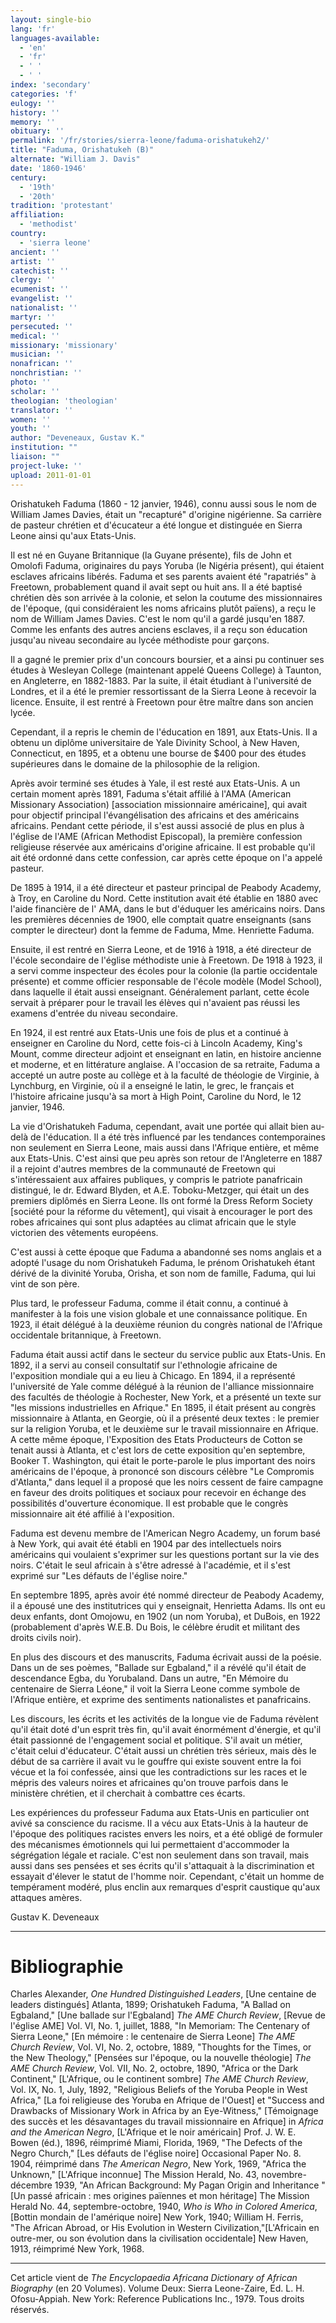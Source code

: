```yaml
---
layout: single-bio
lang: 'fr'
languages-available:
  - 'en'
  - 'fr'
  - ' '
  - ' '
index: 'secondary'
categories: 'f'
eulogy: ''
history: ''
memory: ''
obituary: ''
permalink: '/fr/stories/sierra-leone/faduma-orishatukeh2/'
title: "Faduma, Orishatukeh (B)"
alternate: "William J. Davis"
date: '1860-1946'
century:
  - '19th'
  - '20th'
tradition: 'protestant'
affiliation:
  - 'methodist'
country:
  - 'sierra leone'
ancient: ''
artist: ''
catechist: ''
clergy: ''
ecumenist: ''
evangelist: ''
nationalist: ''
martyr: ''
persecuted: ''
medical: ''
missionary: 'missionary'
musician: ''
nonafrican: ''
nonchristian: ''
photo: ''
scholar: ''
theologian: 'theologian'
translator: ''
women: ''
youth: ''
author: "Deveneaux, Gustav K."
institution: ""
liaison: ""
project-luke: ''
upload: 2011-01-01
---
```




Orishatukeh Faduma (1860 - 12 janvier, 1946), connu aussi sous le nom de William James Davies, était un "recapturé" d'origine nigérienne. Sa carrière de pasteur chrétien et d'écucateur a été longue et distinguée en Sierra Leone ainsi qu'aux Etats-Unis.

Il est né en Guyane Britannique (la Guyane présente), fils de John et Omolofi Faduma, originaires du pays Yoruba (le Nigéria présent), qui étaient esclaves africains libérés. Faduma et ses parents avaient été "rapatriés" à Freetown, probablement quand il avait sept ou huit ans. Il a été baptisé chrétien dès son arrivée à la colonie, et selon la coutume des missionnaires de l'époque, (qui considéraient les noms africains plutôt païens), a reçu le nom de William James Davies. C'est le nom qu'il a gardé jusqu'en 1887. Comme les enfants des autres anciens esclaves, il a reçu son éducation jusqu'au niveau secondaire au lycée méthodiste pour garçons.

Il a gagné le premier prix d'un concours boursier, et a ainsi pu continuer ses études à Wesleyan College (maintenant appelé Queens College) à Taunton, en Angleterre, en 1882-1883. Par la suite, il était étudiant à l'université de Londres, et il a été le premier ressortissant de la Sierra Leone à recevoir la licence. Ensuite, il est rentré à Freetown pour être maître dans son ancien lycée.

Cependant, il a repris le chemin de l'éducation en 1891, aux Etats-Unis. Il a obtenu un diplôme universitaire de Yale Divinity School, à New Haven, Connecticut, en 1895, et a obtenu une bourse de $400 pour des études supérieures dans le domaine de la philosophie de la religion.

Après avoir terminé ses études à Yale, il est resté aux Etats-Unis. A un certain moment après 1891, Faduma s'était affilié à l'AMA  (American Missionary Association) [association missionnaire américaine], qui avait pour objectif principal l'évangélisation des africains et des américains africains. Pendant cette période, il s'est aussi associé de plus en plus à l'église de l'AME (African Methodist Episcopal), la première confession religieuse réservée aux américains d'origine africaine. Il est probable qu'il ait été ordonné dans cette confession, car après cette époque on l'a appelé pasteur.

De 1895 à 1914, il a été directeur et pasteur principal de Peabody Academy, à Troy, en Caroline du Nord. Cette institution avait été établie en 1880 avec l'aide financière de l' AMA, dans le but d'éduquer les américains noirs. Dans les premières décennies de 1900, elle comptait quatre enseignants (sans compter le directeur) dont la femme de Faduma, Mme. Henriette Faduma.

Ensuite, il est rentré en Sierra Leone, et de 1916 à 1918, a été directeur de l'école secondaire de l'église méthodiste unie à Freetown. De 1918 à 1923, il a servi comme inspecteur des écoles pour la colonie (la partie occidentale présente) et comme officier responsable de l'école modèle (Model School), dans laquelle il était aussi enseignant. Généralement parlant, cette école servait à préparer pour le travail les élèves qui n'avaient pas réussi les examens d'entrée du niveau secondaire.

En 1924, il est rentré aux Etats-Unis une fois de plus et a continué à enseigner en Caroline du Nord, cette fois-ci à Lincoln Academy, King's Mount, comme directeur adjoint et enseignant en latin, en histoire ancienne et moderne, et en littérature anglaise. A l'occasion de sa retraite, Faduma a accepté un autre poste au collège et à la faculté de théologie de Virginie, à Lynchburg, en Virginie, où il a enseigné le latin, le grec, le français et l'histoire africaine jusqu'à sa mort à High Point, Caroline du Nord, le 12 janvier, 1946.

La vie d'Orishatukeh Faduma, cependant, avait une portée qui allait bien au-delà de l'éducation. Il a été très influencé par les tendances contemporaines non seulement en Sierra Leone, mais aussi dans l'Afrique entière, et même aux Etats-Unis. C'est ainsi que peu après son retour de l'Angleterre en 1887 il a rejoint d'autres membres de la communauté de Freetown qui s'intéressaient aux affaires publiques, y compris le patriote panafricain distingué, le dr. Edward Blyden, et A.E. Toboku-Metzger, qui était un des premiers diplômés en Sierra Leone. Ils ont formé la Dress Reform Society [société pour la réforme du vêtement], qui visait à encourager le port des robes africaines qui sont plus adaptées au climat africain que le style victorien des vêtements européens.

C'est aussi à cette époque que Faduma a abandonné ses noms anglais et a adopté l'usage du nom Orishatukeh Faduma, le prénom Orishatukeh étant dérivé de la divinité Yoruba, Orisha, et son nom de famille, Faduma, qui lui vint de son père.

Plus tard, le professeur Faduma, comme il était connu, a continué à manifester à la fois une vision globale et une connaissance politique. En 1923, il était délégué à la deuxième réunion du congrès national de l'Afrique occidentale britannique, à Freetown.

Faduma était aussi actif dans le secteur du service public aux Etats-Unis. En 1892, il a servi au conseil consultatif sur l'ethnologie africaine de l'exposition mondiale qui a eu lieu à Chicago. En 1894, il a représenté l'université de Yale comme délégué à la réunion de l'alliance missionnaire des facultés de théologie à Rochester, New York, et a présenté un texte sur "les missions industrielles en Afrique." En 1895, il était présent au congrès missionnaire à Atlanta, en Georgie, où il a présenté deux textes : le premier sur la religion Yoruba, et le deuxième sur le travail missionnaire en Afrique. A cette même époque, l'Exposition des Etats Producteurs de Cotton se tenait aussi à Atlanta, et c'est lors de cette exposition qu'en septembre, Booker T. Washington, qui était le porte-parole le plus important des noirs américains de l'époque, à prononcé son discours célèbre "Le Compromis d'Atlanta," dans lequel il a proposé que les noirs cessent de faire campagne en faveur des droits politiques et sociaux pour recevoir en échange des possibilités d'ouverture économique. Il est probable que le congrès missionnaire ait été affilié à l'exposition.

Faduma est devenu membre de l'American Negro Academy, un forum basé à New York, qui avait été établi en 1904 par des intellectuels noirs américains qui voulaient s'exprimer sur les questions portant sur la vie des noirs. C'était le seul africain à s'être adressé à l'académie, et il s'est exprimé sur "Les défauts de l'église noire."

En septembre 1895, après avoir été nommé directeur de Peabody Academy, il a épousé une des institutrices qui y enseignait, Henrietta Adams. Ils ont eu deux enfants, dont Omojowu, en 1902 (un nom Yoruba), et DuBois, en 1922 (probablement d'après W.E.B. Du Bois, le célèbre érudit et militant des droits civils noir).

En plus des discours et des manuscrits, Faduma écrivait aussi de la poésie. Dans un de ses poèmes, "Ballade sur Egbaland," il a révélé qu'il était de descendance Egba, du Yorubaland. Dans un autre, "En Mémoire du centenaire de Sierra Léone," il voit la Sierra Leone comme symbole de l'Afrique entière, et exprime des sentiments nationalistes et panafricains.

Les discours, les écrits et les activités de la longue vie de Faduma révèlent qu'il était doté d'un esprit très fin, qu'il avait énormément d'énergie, et qu'il était passionné de l'engagement social et politique. S'il avait un métier, c'était celui d'éducateur. C'était aussi un chrétien très sérieux, mais dès le début de sa carrière il avait vu le gouffre qui existe souvent entre la foi vécue et la foi confessée, ainsi que les contradictions sur les races et le mépris des valeurs noires et africaines qu'on trouve parfois dans le ministère chrétien, et il cherchait à combattre ces écarts.

Les expériences du professeur Faduma aux Etats-Unis en particulier ont avivé sa conscience du racisme. Il a vécu aux Etats-Unis à la hauteur de l'époque des politiques racistes envers les noirs, et a été obligé de formuler des mécanismes émotionnels qui lui permettaient d'accommoder la ségrégation légale et raciale. C'est non seulement dans son travail, mais aussi dans ses pensées et ses écrits qu'il s'attaquait à la discrimination et essayait d'élever le statut de l'homme noir. Cependant, c'était un homme de tempérament modéré, plus enclin aux remarques d'esprit caustique qu'aux attaques amères.

Gustav K. Deveneaux

---

# Bibliographie

Charles Alexander, *One Hundred Distinguished Leaders*, [Une centaine de leaders distingués] Atlanta, 1899; Orishatukeh Faduma, "A Ballad on Egbaland," [Une ballade sur l'Egbaland] *The AME Church Review*, [Revue de l'église AME] Vol. VI, No. 1, juillet, 1888, "In Memoriam: The Centenary of Sierra Leone," [En mémoire : le centenaire de Sierra Leone] *The AME Church Review*, Vol. VI, No. 2, octobre, 1889, "Thoughts for the Times, or the New Theology," [Pensées sur l'époque, ou la nouvelle théologie] *The AME Church Review*, Vol. VII, No. 2, octobre, 1890, "Africa or the Dark Continent," [L'Afrique, ou le continent sombre] *The AME Church Review*, Vol. IX, No. 1, July, 1892, "Religious Beliefs of the Yoruba People in West Africa," [La foi religieuse des Yoruba en Afrique de l'Ouest] et "Success and Drawbacks of Missionary Work in Africa by an Eye-Witness," [Témoignage des succès et les désavantages du travail missionnaire en Afrique] in *Africa and the American Negro*, [L'Afrique et le noir américain] Prof. J. W. E. Bowen (éd.), 1896, réimprimé Miami, Florida, 1969, "The Defects of the Negro Church," [Les défauts de l'église noire] Occasional Paper No. 8. 1904, réimprimé dans *The American Negro*, New York, 1969, "Africa the Unknown," [L'Afrique inconnue] The Mission Herald, No. 43, novembre-décembre 1939, "An African Background: My Pagan Origin and Inheritance " [Un passé africain : mes origines païennes et mon héritage] The Mission Herald No. 44, septembre-octobre, 1940, *Who is Who in Colored America*, [Bottin mondain de l'amérique noire] New York, 1940; William H. Ferris, "The African Abroad, or His Evolution in Western Civilization,"[L'Africain en outre-mer, ou son évolution dans la civilisation occidentale] New Haven, 1913, réimprimé New York, 1968.

---

Cet article vient de *The Encyclopaedia Africana Dictionary of African Biography* (en 20 Volumes). Volume Deux: Sierra Leone-Zaire, Ed. L. H. Ofosu-Appiah. New York: Reference Publications Inc., 1979. Tous droits réservés.
